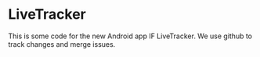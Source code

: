 # LiveTracker

This is some code for the new Android app IF LiveTracker. We use github to track changes and merge issues.
